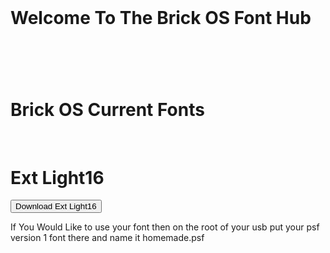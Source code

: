 <title>Brick OS Font Hub</title>
<br>
<h1>Welcome To The Brick OS Font Hub<h1>
   <br>
<h1>Brick OS Current Fonts</h1>
   <br>
   <h1>Ext Light16</h1>
   <form method="get" action="https://github.com/Brick-OS-PokeyManatee4/Fonthub/releases/download/1.0/ext-light16.psf">
   <button type="submit">Download Ext Light16</button>
</form>
<h9>If You Would Like to use your font then on the root of your usb put your psf version 1 font there and name it homemade.psf</h9>
   

